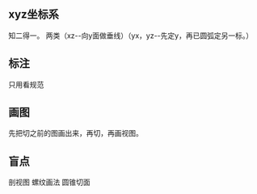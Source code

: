 ## xyz坐标系
知二得一。
两类（xz--向y面做垂线）（yx，yz--先定y，再已圆弧定另一标。）

## 标注
只用看规范

## 画图
先把切之前的图画出来，再切，再画视图。

## 盲点
剖视图
螺纹画法
圆锥切面
